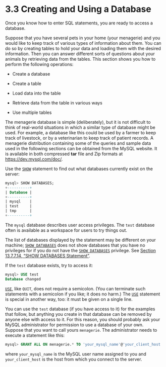 # 3.3 Creating and Using a Database

Once you know how to enter SQL statements, you are ready to access a database.

Suppose that you have several pets in your home (your menagerie) and you would like to keep track of various types of information about them. You can do so by creating tables to hold your data and loading them with the desired information. Then you can answer different sorts of questions about your animals by retrieving data from the tables. This section shows you how to perform the following operations:

- Create a database

- Create a table

- Load data into the table

- Retrieve data from the table in various ways

- Use multiple tables

The menagerie database is simple (deliberately), but it is not difficult to think of real-world situations in which a similar type of database might be used. For example, a database like this could be used by a farmer to keep track of livestock, or by a veterinarian to keep track of patient records. A menagerie distribution containing some of the queries and sample data used in the following sections can be obtained from the MySQL website. It is available in both compressed **tar** file and Zip formats at https://dev.mysql.com/doc/.

Use the [`SHOW`](https://dev.mysql.com/doc/refman/8.0/en/show.html) statement to find out what databases currently exist on the server:

```sql
mysql> SHOW DATABASES;
+----------+
| Database |
+----------+
| mysql    |
| test     |
| tmp      |
+----------+
```

The `mysql` database describes user access privileges. The `test` database often is available as a workspace for users to try things out.

The list of databases displayed by the statement may be different on your machine; [`SHOW DATABASES`](https://dev.mysql.com/doc/refman/8.0/en/show-databases.html) does not show databases that you have no privileges for if you do not have the [`SHOW DATABASES`](https://dev.mysql.com/doc/refman/8.0/en/show-databases.html) privilege. See [Section 13.7.7.14, “SHOW DATABASES Statement”](https://dev.mysql.com/doc/refman/8.0/en/show-databases.html).

If the `test` database exists, try to access it:

```sql
mysql> USE test
Database changed
```
                                                                                                                                                                                                             
[`USE`](https://dev.mysql.com/doc/refman/8.0/en/use.html), like `QUIT`, does not require a semicolon. (You can terminate such statements with a semicolon if you like; it does no harm.) The [`USE`](https://dev.mysql.com/doc/refman/8.0/en/use.html) statement is special in another way, too: it must be given on a single line.

You can use the `test` database (if you have access to it) for the examples that follow, but anything you create in that database can be removed by anyone else with access to it. For this reason, you should probably ask your MySQL administrator for permission to use a database of your own. Suppose that you want to call yours `menagerie`. The administrator needs to execute a statement like this:

```sql
mysql> GRANT ALL ON menagerie.* TO 'your_mysql_name'@'your_client_host';
```

where `your_mysql_name` is the MySQL user name assigned to you and `your_client_host` is the host from which you connect to the server.

